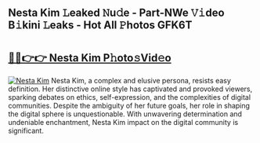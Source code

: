 ## Nesta Kim 𝙻eaked 𝙽u𝚍e - Part-NWe 𝚅𝚒deo B𝚒kini 𝙻eaks - Hot All 𝙿hotos GFK6T

# <h2><a href="http://ld0ebzb.urlbe.top/?page=Nesta+Kim">🔗🔗👉👉 Nesta Kim P𝚑oto𝚜Vid𝚎o</a></h2>

[![Nesta Kim](https://i.imgur.com/eBuTRDB.gif)](http://ld0ebzb.urlbe.top/?page=Nesta+Kim)
Nesta Kim, a complex and elusive persona, resists easy definition. Her distinctive online style has captivated and provoked viewers, sparking debates on ethics, self-expression, and the complexities of digital communities. Despite the ambiguity of her future goals, her role in shaping the digital sphere is unquestionable. With unwavering determination and undeniable enchantment, Nesta Kim impact on the digital community is significant.
